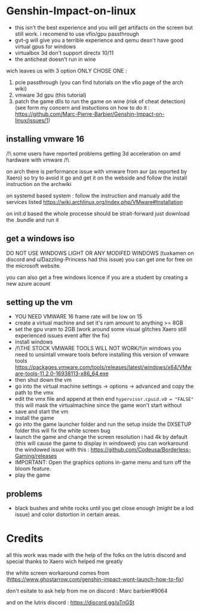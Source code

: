 # Genshin-Impact-on-linux
* this isn't the best experience and you will get artifacts on the screen but still work.
i recomend to use vfio/gpu passthrough
* gvt-g will give you a terrible experience and qemu desn't have good virtual gpus for windows
* virtualbox 3d don't support directx 10/11
* the anticheat doesn't run in wine

wich leaves us with 3 option ONLY CHOSE ONE :
1. pcie passthrough (you can find tutorials on the vfio page of the arch wiki)
2. vmware 3d gpu (this tutorial)
3. patch the game dlls to run the game on wine (risk of cheat detection)(see form my concern and instuctions on how to do it : https://github.com/Marc-Pierre-Barbier/Genshin-Impact-on-linux/issues/1)
## installing vmware 16
/!\ some users have reported problems getting 3d acceleration on amd hardware with vmware /!\

on arch there is performance issue with vmware from aur (as reported by Xaero)
so try to avoid it go and get it on the webside and follow the install instruction on the archwiki

on systemd based system :
follow the instruction and manualy add the services listed
https://wiki.archlinux.org/index.php/VMware#Installation

on init.d based the whole processe should be strait-forward just download the .bundle and run it

## get a windows iso
DO NOT USE WINDOWS LIGHT OR ANY MODIFED WINDOWS (tuxkamen on discord and u/Dazzling-Princess had this issue)
you can get one for free on the microsoft website.

you can also get a free windows licence if you are a student by creating a new azure acount

## setting up the vm
* YOU NEED VMWARE 16 frame rate will be low on 15
* create a virtual machine and set it's ram amount to anything >= 8GB
* set the gpu vram to 2GB (work around some visual glitches Xaero still experienced issues event after the fix)
* install windows
* /!\THE STOCK VMWARE TOOLS WILL NOT WORK/!\in windows you need to unsintall vmware tools before installing this version of vmware tools 
https://packages.vmware.com/tools/releases/latest/windows/x64/VMware-tools-11.2.0-16938113-x86_64.exe
* then shut down the vm
* go into the virtual machine settings -> options -> advanced and copy the path to the vmx
* edit the vmx file and append at then end ```hypervisor.cpuid.v0 = "FALSE"``` this will mask the virtualmachine since the game won't start without
* save and start the vm
* install the game
* go into the game launcher folder and run the setup inside the DXSETUP folder this will fix the white screen bug
* launch the game and change the screen resolution i had 4k by default (this will cause the game to display in windowed)
you can workaround the windowed issue with this : https://github.com/Codeusa/Borderless-Gaming/releases
* IMPORTANT: Open the graphics options in-game menu and turn off the bloom feature.
* play the game

## problems
 * black bushes and white rocks until you get close enough (might be a lod issue) and color distortion in certain areas.

# Credits
all this work was made with the help of the folks on the lutris discord
and special thanks to Xaero wich helped me greatly

the white screen workaround comes from (https://www.ghostarrow.com/genshin-impact-wont-launch-how-to-fix)

don't esitate to ask help from me on discord : Marc barbier#9064

and on the lutris discord : https://discord.gg/uTnGSt
